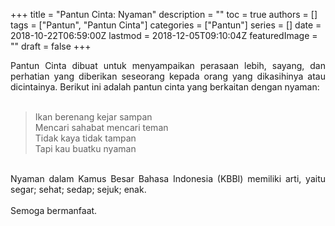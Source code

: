 +++
title = "Pantun Cinta: Nyaman"
description = ""
toc = true
authors = []
tags = ["Pantun", "Pantun Cinta"]
categories = ["Pantun"]
series = []
date = 2018-10-22T06:59:00Z
lastmod = 2018-12-05T09:10:04Z
featuredImage = ""
draft = false
+++

<div style="text-align: justify;">Pantun Cinta dibuat untuk menyampaikan perasaan lebih, sayang, dan perhatian yang diberikan seseorang kepada orang yang dikasihinya atau dicintainya. Berikut ini adalah pantun cinta yang berkaitan dengan nyaman:<br /><br />
<blockquote class="tr_bq">Ikan berenang kejar sampan<br />Mencari sahabat mencari teman<br />Tidak kaya tidak tampan<br />Tapi kau buatku nyaman</blockquote><br />
Nyaman dalam Kamus Besar Bahasa Indonesia (KBBI) memiliki arti, yaitu segar; sehat; sedap; sejuk; enak.<br /><br />
Semoga bermanfaat.</div>
